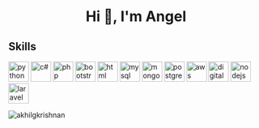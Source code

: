 <h1 align="center">Hi 👋, I'm Angel</h1>

<!--
**AngelGa3L/AngelGa3L** is a ✨ _special_ ✨ repository because its `README.md` (this file) appears on your GitHub profile.

Here are some ideas to get you started:

- 🔭 I’m currently working on ...
- 🌱 I’m currently learning ...
- 👯 I’m looking to collaborate on ...
- 🤔 I’m looking for help with ...
- 💬 Ask me about ...
- 📫 How to reach me: ...
- 😄 Pronouns: ...
- ⚡ Fun fact: ...
-->
<h2 align="left">Skills</h2>
<p align="left">
  <img src="https://uxwing.com/wp-content/themes/uxwing/download/brands-and-social-media/python-programming-language-icon.png" alt="python" width="40" height="40"/>
  <img src="https://uxwing.com/wp-content/themes/uxwing/download/brands-and-social-media/c-sharp-programming-language-icon.png" alt="c#" width="40" height="40"/>
  <img src="https://uxwing.com/wp-content/themes/uxwing/download/brands-and-social-media/php-programming-language-icon.png" alt="php" width="40" height="40"/>
  <img src="https://uxwing.com/wp-content/themes/uxwing/download/brands-and-social-media/bootstrap-4-icon.png" alt="bootstrap" width="40" height="40"/>
  <img src="https://uxwing.com/wp-content/themes/uxwing/download/brands-and-social-media/html-icon.png" alt="html" width="40" height="40"/>

  <img src="https://uxwing.com/wp-content/themes/uxwing/download/brands-and-social-media/mysql-icon.png" alt="mysql" width="40" height="40"/> 
  <img src="https://uxwing.com/wp-content/themes/uxwing/download/brands-and-social-media/mongodb-icon.png" alt="mongodb" width="40" height="40"/> 
  <img src="https://uxwing.com/wp-content/themes/uxwing/download/brands-and-social-media/postgresql-icon.png" alt="postgresql" width="40" height="40"/> 

  <img src="https://uxwing.com/wp-content/themes/uxwing/download/brands-and-social-media/aws-icon.png" alt="aws" width="40" height="40"/> 
  <img src="https://uxwing.com/wp-content/themes/uxwing/download/brands-and-social-media/digitalocean-icon.png" alt="digitalocean" width="40" height="40"/> 

  <img src="https://uxwing.com/wp-content/themes/uxwing/download/brands-and-social-media/node-js-icon.png" alt="nodejs" width="40" height="40"/> 
  <img src="https://uxwing.com/wp-content/themes/uxwing/download/brands-and-social-media/laravel-icon.png" alt="laravel" width="40" height="40"/> 
</p>
<p><img align="left" src="https://github-readme-stats.vercel.app/api/top-langs/?username=angelga3L&layout=compact&hide=html" alt="akhilgkrishnan" />



